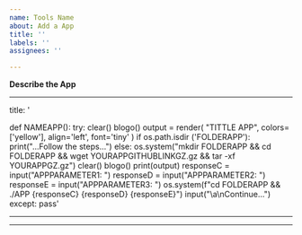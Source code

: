 ```yaml
---
name: Tools Name
about: Add a App
title: ''
labels: ''
assignees: ''

---
```


**Describe the App**

---
title: '

def NAMEAPP():
    try:
        clear()
        blogo()
        output = render(
        "TITTLE APP", colors=['yellow'], align='left', font='tiny'
        )
        if os.path.isdir ('FOLDERAPP'):
            print("...Follow the steps...")
        else:
            os.system("mkdir FOLDERAPP && cd FOLDERAPP && wget YOURAPPGITHUBLINKGZ.gz && tar -xf YOURAPPGZ.gz")
            clear()
            blogo()
            print(output)
        responseC = input("APPPARAMETER1: ")
        responseD = input("APPPARAMETER2: ")
        responseE = input("APPPARAMETER3: ")
        os.system(f"cd FOLDERAPP && ./APP {responseC} {responseD} {responseE}")
        input("\a\nContinue...")
    except:
        pass'

---
---
